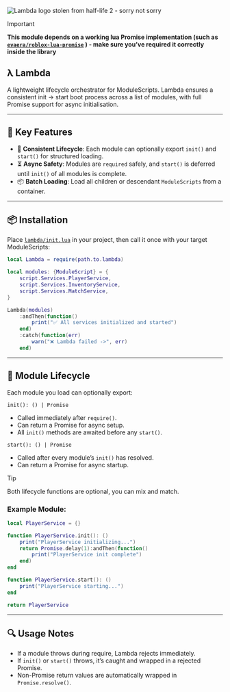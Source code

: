 ![Lambda logo stolen from half-life 2 - sorry not sorry](https://images-wixmp-ed30a86b8c4ca887773594c2.wixmp.com/f/9637b521-3a6a-4454-9dd0-618c21eab620/dbyq9rd-8d256ee4-a4f7-4731-acb8-3b0f78cafbd8.png/v1/fill/w_1024,h_576,q_80,strp/half_life_lambda_by_dragonshadesx_dbyq9rd-fullview.jpg?token=eyJ0eXAiOiJKV1QiLCJhbGciOiJIUzI1NiJ9.eyJzdWIiOiJ1cm46YXBwOjdlMGQxODg5ODIyNjQzNzNhNWYwZDQxNWVhMGQyNmUwIiwiaXNzIjoidXJuOmFwcDo3ZTBkMTg4OTgyMjY0MzczYTVmMGQ0MTVlYTBkMjZlMCIsIm9iaiI6W1t7ImhlaWdodCI6Ijw9NTc2IiwicGF0aCI6IlwvZlwvOTYzN2I1MjEtM2E2YS00NDU0LTlkZDAtNjE4YzIxZWFiNjIwXC9kYnlxOXJkLThkMjU2ZWU0LWE0ZjctNDczMS1hY2I4LTNiMGY3OGNhZmJkOC5wbmciLCJ3aWR0aCI6Ijw9MTAyNCJ9XV0sImF1ZCI6WyJ1cm46c2VydmljZTppbWFnZS5vcGVyYXRpb25zIl19.TWGY4OxLGqkSEEyX-pe5jtvnWte27BPQFQLB6bfom58)

> [!IMPORTANT]
> **This module depends on a working lua Promise implementation (such as [`evaera/roblox-lua-promise`](https://github.com/evaera/roblox-lua-promise) ) - make sure you’ve required it correctly inside the library**

## **λ Lambda**
A lightweight lifecycle orchestrator for ModuleScripts. Lambda ensures a consistent init → start boot process across a list of modules, with full Promise support for async initialisation.

---

## 🚀 Key Features

- 🔁 **Consistent Lifecycle**: Each module can optionally export `init()` and `start()` for structured loading.
- ⏳ **Async Safety**: Modules are `required` safely, and `start()` is deferred until `init()` of all modules is complete.
- 📦 **Batch Loading**: Load all children or descendant `ModuleScripts` from a container.

---

## 📦 Installation
Place [`lambda/init.lua`](lib/init.lua) in your project, then call it once with your target ModuleScripts:

```lua
local Lambda = require(path.to.lambda)

local modules: {ModuleScript} = {
    script.Services.PlayerService,
    script.Services.InventoryService,
    script.Services.MatchService,
}

Lambda(modules)
    :andThen(function()
        print("✅ All services initialized and started")
    end)
    :catch(function(err)
        warn("❌ Lambda failed ->", err)
    end)
```

---

## 📜 Module Lifecycle

Each module you load can optionally export:

`init(): () | Promise`
- Called immediately after `require()`.
- Can return a Promise for async setup.
- All `init()` methods are awaited before any `start()`.

`start(): () | Promise`
- Called after every module’s `init()` has resolved.
- Can return a Promise for async startup.

> [!TIP]
> Both lifecycle functions are optional, you can mix and match.

### Example Module:

```lua
local PlayerService = {}

function PlayerService.init(): ()
    print("PlayerService initializing...")
    return Promise.delay(1):andThen(function()
        print("PlayerService init complete")
    end)
end

function PlayerService.start(): ()
    print("PlayerService starting...")
end

return PlayerService
```

---

## 🔍 Usage Notes
- If a module throws during require, Lambda rejects immediately.
- If `init()` or `start()` throws, it’s caught and wrapped in a rejected Promise.
- Non-Promise return values are automatically wrapped in `Promise.resolve()`.

